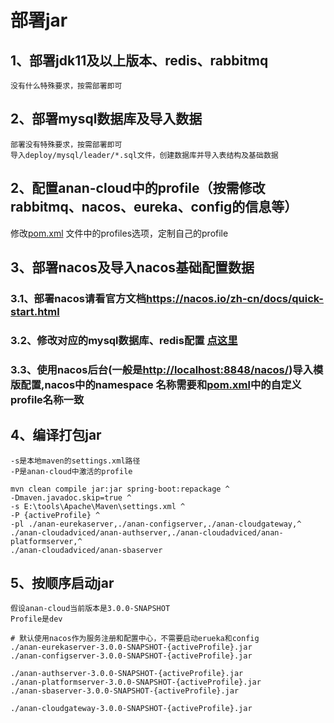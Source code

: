 # 部署jar

## 1、部署jdk11及以上版本、redis、rabbitmq

    没有什么特殊要求，按需部署即可

## 2、部署mysql数据库及导入数据

    部署没有特殊要求，按需部署即可
    导入deploy/mysql/leader/*.sql文件，创建数据库并导入表结构及基础数据

## 2、配置anan-cloud中的profile（按需修改rabbitmq、nacos、eureka、config的信息等）

修改[pom.xml](../../pom.xml) 文件中的profiles选项，定制自己的profile

## 3、部署nacos及导入nacos基础配置数据

### 3.1、部署nacos请看官方文档<https://nacos.io/zh-cn/docs/quick-start.html>
### 3.2、修改对应的mysql数据库、redis配置 [点这里](../anan-conf)
### 3.3、使用nacos后台(一般是<http://localhost:8848/nacos/>)导入模版配置,nacos中的namespace 名称需要和[pom.xml](../../pom.xml)中的自定义profile名称一致

## 4、编译打包jar

    -s是本地maven的settings.xml路径
    -P是anan-cloud中激活的profile

```shell script
mvn clean compile jar:jar spring-boot:repackage ^
-Dmaven.javadoc.skip=true ^
-s E:\tools\Apache\Maven\settings.xml ^
-P {activeProfile} ^
-pl ./anan-eurekaserver,./anan-configserver,./anan-cloudgateway,^
./anan-cloudadviced/anan-authserver,./anan-cloudadviced/anan-platformserver,^
./anan-cloudadviced/anan-sbaserver
```

## 5、按顺序启动jar

    假设anan-cloud当前版本是3.0.0-SNAPSHOT
    Profile是dev

```shell script
# 默认使用nacos作为服务注册和配置中心，不需要启动erueka和config
./anan-eurekaserver-3.0.0-SNAPSHOT-{activeProfile}.jar
./anan-configserver-3.0.0-SNAPSHOT-{activeProfile}.jar

./anan-authserver-3.0.0-SNAPSHOT-{activeProfile}.jar
./anan-platformserver-3.0.0-SNAPSHOT-{activeProfile}.jar
./anan-sbaserver-3.0.0-SNAPSHOT-{activeProfile}.jar

./anan-cloudgateway-3.0.0-SNAPSHOT-{activeProfile}.jar

```
